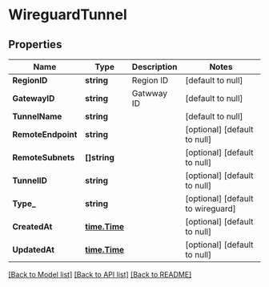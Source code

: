 # WireguardTunnel

## Properties
Name | Type | Description | Notes
------------ | ------------- | ------------- | -------------
**RegionID** | **string** | Region ID | [default to null]
**GatewayID** | **string** | Gatwway ID | [default to null]
**TunnelName** | **string** |  | [default to null]
**RemoteEndpoint** | **string** |  | [optional] [default to null]
**RemoteSubnets** | **[]string** |  | [optional] [default to null]
**TunnelID** | **string** |  | [optional] [default to null]
**Type_** | **string** |  | [optional] [default to wireguard]
**CreatedAt** | [**time.Time**](time.Time.md) |  | [optional] [default to null]
**UpdatedAt** | [**time.Time**](time.Time.md) |  | [optional] [default to null]

[[Back to Model list]](../README.md#documentation-for-models) [[Back to API list]](../README.md#documentation-for-api-endpoints) [[Back to README]](../README.md)

